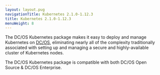 ```yaml
---
layout: layout.pug
navigationTitle: Kubernetes 2.1.0-1.12.3
title: Kubernetes 2.1.0-1.12.3
menuWeight: 8
---
```


The DC/OS Kubernetes package makes it easy to deploy and manage Kubernetes on [DC/OS](https://mesosphere.com/product/), eliminating nearly all of the complexity traditionally associated with setting up and managing a secure and highly-available cluster of Kubernetes nodes.

The DC/OS Kubernetes package is compatible with both DC/OS Open Source & DC/OS Enterprise.
